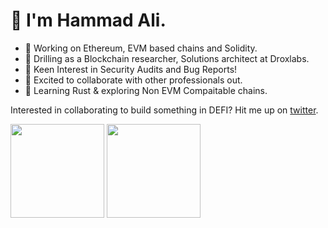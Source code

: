 <h1>👋 I'm Hammad Ali. </h1>

- 🔗 Working on Ethereum, EVM based chains and Solidity.
- 🔭 Drilling as a Blockchain researcher, Solutions architect at Droxlabs.
- 🌱 Keen Interest in Security Audits and Bug Reports!
- 👯 Excited to collaborate with other professionals out.
- 🦀 Learning Rust & exploring Non EVM Compaitable chains.
  
Interested in collaborating to build something in DEFI? Hit me up on [twitter](https://twitter.com/HammadA29371415).

<p>
  <img height= "150" src="https://github-readme-stats.vercel.app/api?username=hammad-ali18&theme=react&show_icons=true&include_all_commits=true" />
  <img height= "150" src="https://github-readme-stats.vercel.app/api/top-langs/?username=hammad-ali18&theme=react&layout=compact" />
</p>
